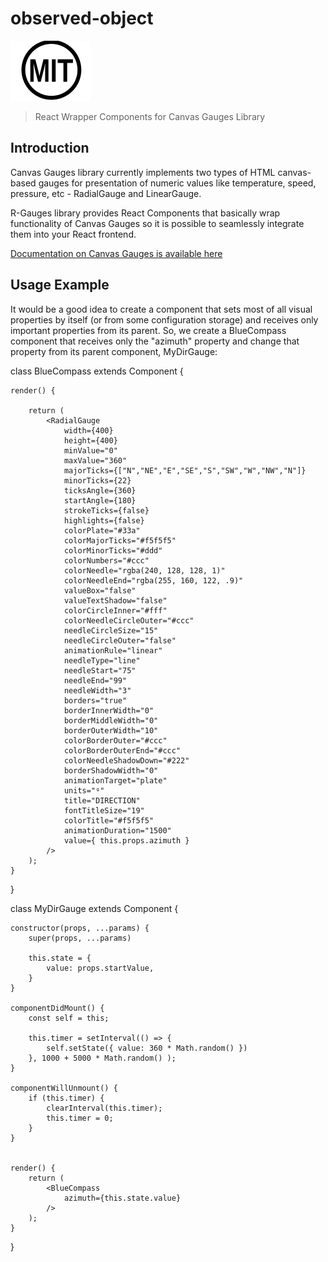 # observed-object


[![MIT][mit-image]][mit-url]

> React Wrapper Components for Canvas Gauges Library 


[mit-image]: https://github.com/stanurkov/observed-object/blob/master/mit.svg
[mit-url]: https://github.com/stanurkov/r-gauges/blob/master/LICENSE
[cg-url]: https://canvas-gauges.com/

## Introduction

Canvas Gauges library currently implements two types of HTML canvas-based gauges for presentation of numeric values like temperature, speed, pressure, etc - RadialGauge and LinearGauge.

R-Gauges library provides React Components that basically wrap functionality of Canvas Gauges so it is possible to seamlessly integrate them into your React frontend.

[Documentation on Canvas Gauges is available here][cg-url]
 

## Usage Example

It would be a good idea to create a component that sets most of all visual properties by itself (or from some configuration storage) and receives only important properties from its parent. So, we create a BlueCompass component that receives only the "azimuth" property and change that property from its parent component, MyDirGauge:

class BlueCompass extends Component {

    render() {

        return (
            <RadialGauge 
                width={400}
                height={400}
                minValue="0"
                maxValue="360"
                majorTicks={["N","NE","E","SE","S","SW","W","NW","N"]}
                minorTicks={22}
                ticksAngle={360}
                startAngle={180}
                strokeTicks={false}
                highlights={false}
                colorPlate="#33a"
                colorMajorTicks="#f5f5f5"
                colorMinorTicks="#ddd"
                colorNumbers="#ccc"
                colorNeedle="rgba(240, 128, 128, 1)"
                colorNeedleEnd="rgba(255, 160, 122, .9)"
                valueBox="false"
                valueTextShadow="false"
                colorCircleInner="#fff"
                colorNeedleCircleOuter="#ccc"
                needleCircleSize="15"
                needleCircleOuter="false"
                animationRule="linear"
                needleType="line"
                needleStart="75"
                needleEnd="99"
                needleWidth="3"
                borders="true"
                borderInnerWidth="0"
                borderMiddleWidth="0"
                borderOuterWidth="10"
                colorBorderOuter="#ccc"
                colorBorderOuterEnd="#ccc"
                colorNeedleShadowDown="#222"
                borderShadowWidth="0"
                animationTarget="plate"
                units="ᵍ"
                title="DIRECTION"
                fontTitleSize="19"
                colorTitle="#f5f5f5"
                animationDuration="1500"
                value={ this.props.azimuth }
            />
        );
    }
}

class MyDirGauge extends Component {

    constructor(props, ...params) {
        super(props, ...params)

        this.state = {
            value: props.startValue,
        }
    }

    componentDidMount() {
        const self = this;

        this.timer = setInterval(() => {
            self.setState({ value: 360 * Math.random() })
        }, 1000 + 5000 * Math.random() );
    }

    componentWillUnmount() {
        if (this.timer) {
            clearInterval(this.timer);
            this.timer = 0;
        }
    }


    render() {
        return (
            <BlueCompass  
                azimuth={this.state.value}
            />                    
        );
    }
}



